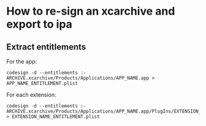 # How to re-sign an xcarchive and export to ipa

## Extract entitlements
For the app:
```
codesign -d --entitlements :- ARCHIVE.xcarchive/Products/Applications/APP_NAME.app > APP_NAME_ENTITLEMENT.plist
```
For each extension:
```
codesign -d --entitlements :- ARCHIVE.xcarchive/Products/Applications/APP_NAME.app/PlugIns/EXTENSION_NAME.appex > EXTENSION_NAME_ENTITLEMENT.plist
```